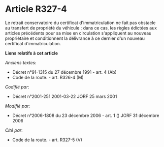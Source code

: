 # Article R327-4

Le retrait conservatoire du certificat d'immatriculation ne fait pas obstacle au transfert de propriété du véhicule ; dans ce
cas, les règles édictées aux articles précédents pour sa mise en circulation s'appliquent au nouveau propriétaire et
conditionnent la délivrance à ce dernier d'un nouveau certificat d'immatriculation.

**Liens relatifs à cet article**

_Anciens textes_:

  - Décret n°91-1315 du 27 décembre 1991 - art. 4 (Ab)
  - Code de la route. - art. R326-4 (M)

_Codifié par_:

  - Décret n°2001-251 2001-03-22 JORF 25 mars 2001

_Modifié par_:

  - Décret n°2006-1808 du 23 décembre 2006 - art. 1 () JORF 31 décembre 2006

_Cité par_:

  - Code de la route. - art. R327-5 (V)
